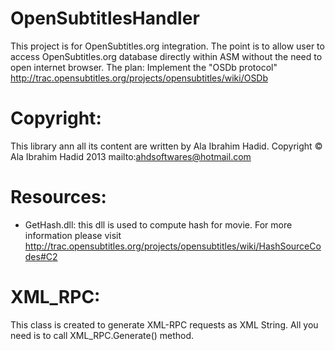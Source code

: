 OpenSubtitlesHandler
====================
This project is for OpenSubtitles.org integration‏. The point is to allow user to access OpenSubtitles.org database directly
within ASM without the need to open internet browser.
The plan: Implement the "OSDb protocol" http://trac.opensubtitles.org/projects/opensubtitles/wiki/OSDb

Copyright:
=========
This library ann all its content are written by Ala Ibrahim Hadid.
Copyright © Ala Ibrahim Hadid 2013
mailto:ahdsoftwares@hotmail.com

Resources:
==========
* GetHash.dll: this dll is used to compute hash for movie. 
  For more information please visit http://trac.opensubtitles.org/projects/opensubtitles/wiki/HashSourceCodes#C2

XML_RPC:
========
This class is created to generate XML-RPC requests as XML String. All you need is to call XML_RPC.Generate() method.
